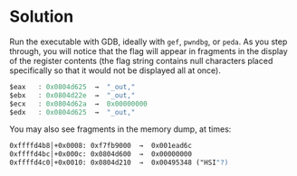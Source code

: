 # Solution

Run the executable with GDB, ideally with `gef`, `pwndbg`, or `peda`.
As you step through, you will notice that the flag will appear in fragments in the display of the register contents (the flag string contains null characters placed specifically so that it would not be displayed all at once).

```asm
$eax   : 0x0804d625  →  "_out,"
$ebx   : 0x0804d22e  →  "_out,"
$ecx   : 0x0804d62a  →  0x00000000
$edx   : 0x0804d625  →  "_out,"
```

You may also see fragments in the memory dump, at times:

```asm
0xffffd4b8│+0x0008: 0xf7fb9000  →  0x001ead6c
0xffffd4bc│+0x000c: 0x0804d600  →  0x00000000
0xffffd4c0│+0x0010: 0x0804d210  →  0x00495348 ("HSI"?)
```
